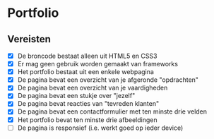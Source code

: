 # Portfolio

## Vereisten

- [x] De broncode bestaat alleen uit HTML5 en CSS3
- [x] Er mag geen gebruik worden gemaakt van frameworks
- [x] Het portfolio bestaat uit een enkele webpagina
- [x] De pagina bevat een overzicht van je afgeronde "opdrachten"
- [x] De pagina bevat een overzicht van je vaardigheden
- [x] De pagina bevat een stukje over "jezelf"
- [x] De pagina bevat reacties van "tevreden klanten"
- [x] De pagina bevat een contactformulier met ten minste drie velden
- [x] Het portfolio bevat ten minste drie afbeeldingen
- [ ] De pagina is responsief (i.e. werkt goed op ieder device)
